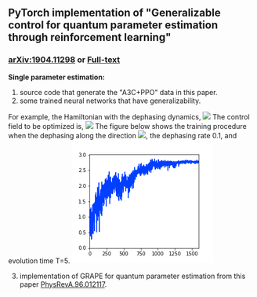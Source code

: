 ## PyTorch implementation of "Generalizable control for quantum parameter estimation through reinforcement learning" 

### [arXiv:1904.11298](https://arxiv.org/abs/1904.11298) or [Full-text](https://www.nature.com/articles/s41534-019-0198-z)

**Single parameter estimation:**

1. source code that generate the "A3C+PPO" data in this paper.
2. some trained neural networks that have generalizability.

For example, the Hamiltonian with the dephasing dynamics,
<img src="http://latex.codecogs.com/gif.latex?\partial_t\hat{\rho}(t)=-i\left[\hat{H}(t),\hat{\rho}(t)\right]+\frac{\gamma}{2}\left[\hat{\sigma}_{\mathbf n}\hat{\rho}(t)\hat{\sigma}_{\mathbf n}-\hat{\rho}(t)\right]."/>
The control field to be optimized is,
<img src="http://latex.codecogs.com/gif.latex?\hat{H}(t)=\frac{1}{2}\omega_0\hat{\sigma}_3+{\mathbf u}(t)\cdot{\mathbf \sigma}."/>
The figure below shows the training procedure when the dephasing along the direction <img src="http://latex.codecogs.com/gif.latex?\vartheta=0.25\pi,~\phi=0"/>, the dephasing rate 0.1, and evolution time T=5.
![fig1](https://github.com/MilCOS/Quantum_Parameter_Estimation_with_RL/blob/master/fig/theta0.25dgamma0.10T5dt0.1.png)

3. implementation of GRAPE for quantum parameter estimation from this paper [PhysRevA.96.012117](https://journals.aps.org/pra/abstract/10.1103/PhysRevA.96.012117).

